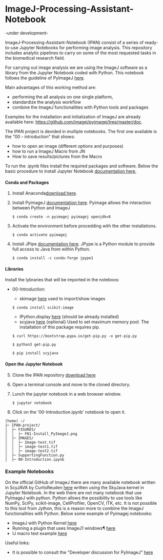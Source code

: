 # ImageJ-Processing-Assistant-Notebook
-under development-

ImageJ-Processing-Assistant-Notebook (IPAN) consist of a series of ready-to-use Jupyter Notebooks for performing image analysis. This repository includes analytic pipelines to carry on some of the most requested tasks in the biomedical research field. 

For carrying out image analysis we are using the ImageJ software as a library from the Jupyter Notebook coded with Python. This notebook follows the guideline of PyImageJ [here](https://github.com/imagej/pyimagej). 

Main advantages of this working method are:
- performing the all analysis on one single platform,
- standardize the analysis workflow
- combine the ImageJ functionalities with Python tools and packages

Examples for the installation and initialization of ImageJ are already available 
here: https://github.com/imagej/pyimagej/tree/master/doc.

The IPAN project is devided in multiple notebooks. 
The first one available is the "00 - introduction" that shows:
- how to open an image (different options and purposes)
- how to run a ImageJ Macro from JN 
- How to save results/pictures from the Macro



To  run the .ipynb files install the required packages and software. 
Below the basic procedure to install Jupyter Notebook [documentation here](https://jupyter.org/install),

#### Conda and Packages

1. Install Anaconda[download here](https://docs.continuum.io/anaconda/install/hashes/all/).
2. Install PyimageJ [documentation here](https://github.com/imagej/pyimagej/blob/master/doc/Install.md). Pyimage allows the interaction between Python and ImageJ
   
   `$ conda create -n pyimagej pyimagej openjdk=8`
3. Activate the environment before procedding with the other installations.
   
   `$ conda activate pyimagej`
4. Install JPipe [documentation here](https://jpype.readthedocs.io/en/latest/install.html). JPype is a Python module to provide full access to Java from within Python.
   
   `$ conda install -c conda-forge jpype1`
   
   
#### Libraries

Install the lybraries that will be imported in the noteboos:
* 00-Introduction:
    * skimage [here](https://scikit-image.org/docs/dev/install.html) used to import/show images
    
    `$ conda install scikit-image`
    * IPython.display [here](https://ipython.readthedocs.io/en/stable/api/generated/IPython.display.html) (should be already installed)
    * scyjava [here](https://pypi.org/project/scyjava/) {optional}  Used to set maximum memory pool. The installation of this package requires pip.
    
    `$ curl https://bootstrap.pypa.io/get-pip.py -o get-pip.py`
    
    `$ python3 get-pip.py`
    
    `$ pip install scyjava`
    
#### Open the Jupyter Notebook

5. Clone the IPAN repository [download here](https://github.com/NicolasCristini/ImageJ-Processing-Assistant-Notebook/archive/refs/heads/main.zip)
5. Open a terminal console and move to the cloned directory.
6. Lunch the jupyter notebook in a web browser window.
   
   `$ jupyter notebook`
7. Click on the '00-Introduction.ipynb' notebook to open it.


```
(home) ~/
├─ IPAN-project/
│  ├─ FIGURES/
│  │  ├─ F01-Install_PyImageJ.png
│  ├─ IMAGES/
│  │  ├─ Image-test.tif
│  │  ├─ image-test1.tif
│  │  ├─ image-test2.tif
│  ├─ SupportingFunction.py
│  ├─ 00-Introduction.ipynb
```

### Example Notebooks
On the official GitHub of ImageJ there are many available notebook written in ScyJAVA by CurtisReuden [here](https://github.com/imagej/tutorials) written using the SkyJava kernel in Jupyter Notebook. In the web there are not many notebook that use PyImageJ with python. Python allows the possibility to use tools like NumPy, SciPy, scikit-image, CellProfiler, OpenCV, ITK, etc. It is not possible to this tool from Jython, this is a reason more to combine the ImageJ functionalities with Python. Below some example of Pyimagej notebooks:
   * ImageJ with Python Kernel [here](https://nbviewer.org/github/imagej/tutorials/blob/master/notebooks/1-Using-ImageJ/6-ImageJ-with-Python-Kernel.ipynb)
   * Running a plugin that uses ImageJ1 windows¶ [here](https://github.com/uw-loci/Notebooks/blob/9ed90842f06c93b1c206d36fef2b13555e7273d9/PyImageJ/Rigid%20registration%20with%20pyimagej.ipynb)
   * IJ macro test example [here](https://github.com/uw-loci/Notebooks/blob/9ed90842f06c93b1c206d36fef2b13555e7273d9/PyImageJ/IJ%20macro%20test.ipynb)

Useful links: 
* It is possible to consult the "Developer discussion for PyImageJ" [here](https://gitter.im/imagej/pyimagej)
